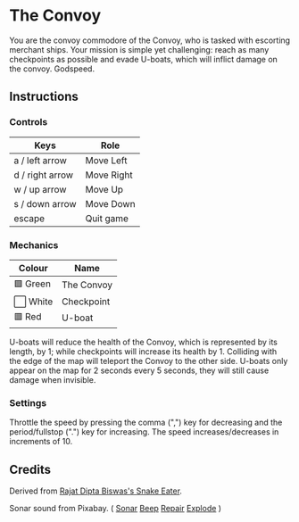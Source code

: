 # The Convoy

  You are the convoy commodore of the Convoy, who is tasked with escorting merchant ships. Your mission is simple yet challenging: reach as many checkpoints as possible and evade U-boats, which will inflict damage on the convoy. Godspeed.



## Instructions

### Controls

| Keys | Role        |
|------|-------------|
| a / left arrow    | Move Left   |
| d / right arrow    | Move Right  |
| w / up arrow   | Move Up  |
| s / down arrow   |  Move Down |
| escape    |  Quit game  |


### Mechanics

| Colour | Name        |
|------|-------------|
| 🟩 Green    | The Convoy   |
| ⬜️ White    | Checkpoint  |
| 🟥 Red   | U-boat  |

U-boats will reduce the health of the Convoy, which is represented by its length, by 1; while checkpoints will increase its health by 1. Colliding with the edge of the map will teleport the Convoy to the other side. U-boats only appear on the map for 2 seconds every 5 seconds, they will still cause damage when invisible.


### Settings

Throttle the speed by pressing the comma (",") key for decreasing and the period/fullstop (".") key for increasing. The speed increases/decreases in increments of 10.


 
## Credits
 
  Derived from [Rajat Dipta Biswas's Snake Eater](https://github.com/rajatdiptabiswas/snake-pygame).
  
  Sonar sound from Pixabay. ( [Sonar](https://pixabay.com/sound-effects/sonar-a-dry-98689/) [Beep](https://pixabay.com/sound-effects/short-beep-tone-47916/) [Repair](https://pixabay.com/sound-effects/repair-metal-85833/) [Explode](https://pixabay.com/sound-effects/large-underwater-explosion-190270/) )
